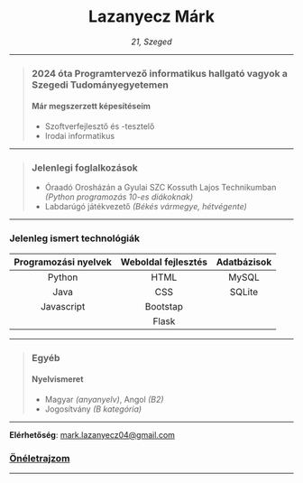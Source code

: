 <h1 align="center">Lazanyecz Márk</h1>

<p align="center" style="font-style: italic;">
  21, Szeged
</p>

***
> ### 2024 óta Programtervező informatikus hallgató vagyok a Szegedi Tudományegyetemen
> #### Már megszerzett képesítéseim
> - Szoftverfejlesztő és -tesztelő
> - Irodai informatikus
***
> ### Jelenlegi foglalkozások
> - Óraadó Orosházán a Gyulai SZC Kossuth Lajos Technikumban *(Python programozás 10-es diákoknak)*
> - Labdarúgó játékvezető *(Békés vármegye, hétvégente)*
***
### Jelenleg ismert technológiák
| Programozási nyelvek | Weboldal fejlesztés | Adatbázisok |
| :----: | :----: | :----: |
| Python | HTML | MySQL |
| Java | CSS | SQLite |
| Javascript | Bootstap | |
| | Flask | |
***
> ### Egyéb
> #### Nyelvismeret
> - Magyar *(anyanyelv)*, Angol *(B2)*
> - Jogosítvány *(B kategória)*
***
**Elérhetőség**: mark.lazanyecz04@gmail.com 
### [Önéletrajzom](https://drive.google.com/file/d/1lFmccQB1HrCuvETbJCECd4qqDjQsfRS3/view?usp=drive_link)
***
